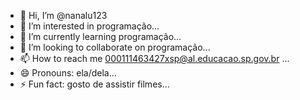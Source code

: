 - 👋 Hi, I’m @nanalu123
- 👀 I’m interested in programação...
- 🌱 I’m currently learning programação...
- 💞️ I’m looking to collaborate on programação...
- 📫 How to reach me 000111463427xsp@al.educacao.sp.gov.br ...
- 😄 Pronouns: ela/dela...
- ⚡ Fun fact: gosto de assistir filmes...

<!---
nanalu123/nanalu123 is a ✨ special ✨ repository because its `README.md` (this file) appears on your GitHub profile.
You can click the Preview link to take a look at your changes.
--->
